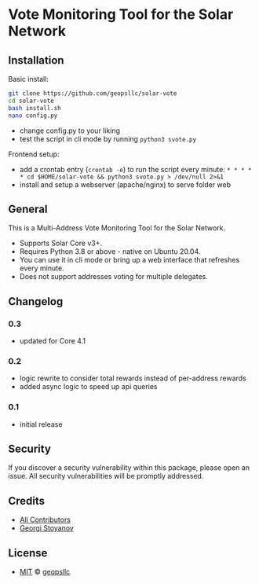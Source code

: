 # Vote Monitoring Tool for the Solar Network

## Installation

Basic install:
```sh
git clone https://github.com/geopsllc/solar-vote
cd solar-vote
bash install.sh
nano config.py
```
- change config.py to your liking
- test the script in cli mode by running ```python3 svote.py```

Frontend setup:
- add a crontab entry (```crontab -e```) to run the script every minute:
```* * * * * cd $HOME/solar-vote && python3 svote.py > /dev/null 2>&1```
- install and setup a webserver (apache/nginx) to serve folder web

## General

This is a Multi-Address Vote Monitoring Tool for the Solar Network.
- Supports Solar Core v3+.
- Requires Python 3.8 or above - native on Ubuntu 20.04.
- You can use it in cli mode or bring up a web interface that refreshes every minute.
- Does not support addresses voting for multiple delegates.

## Changelog

### 0.3

- updated for Core 4.1

### 0.2

- logic rewrite to consider total rewards instead of per-address rewards
- added async logic to speed up api queries

### 0.1

- initial release

## Security

If you discover a security vulnerability within this package, please open an issue. All security vulnerabilities will be promptly addressed.

## Credits

- [All Contributors](../../contributors)
- [Georgi Stoyanov](https://github.com/geopsllc)

## License

- [MIT](LICENSE) © [geopsllc](https://github.com/geopsllc)
